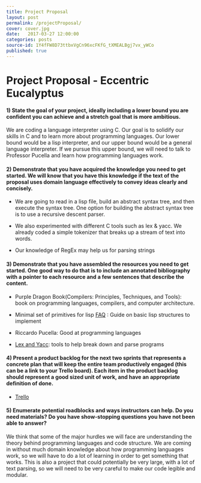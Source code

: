 ```yaml
---
title: Project Proposal
layout: post
permalink: /projectProposal/
cover: cover.jpg
date:   2017-03-27 12:00:00
categories: posts
source-id: 1Y4fFW8D73ttbxVgCn96xcFKfG_tXMEALBgj7vx_yWCo
published: true
---
```

# Project Proposal - Eccentric Eucalyptus

#### 1) State the goal of your project, ideally including a lower bound you are confident you can achieve and a stretch goal that is more ambitious. 

We are coding a language interpreter using C. Our goal is to solidify our skills in C and to learn more about programming languages. Our lower bound would be a lisp interpreter, and our upper bound would be a general language interpreter. If we pursue this upper bound, we will need to talk to Professor Pucella and learn how programming languages work. 

#### 2) Demonstrate that you have acquired the knowledge you need to get started.  We will know that you have this knowledge if the text of the proposal uses domain language effectively to convey ideas clearly and concisely.

* We are going to read in a lisp file, build an abstract syntax tree, and then execute the syntax tree. One option for building the abstract syntax tree is to use a recursive descent parser. 

* We also experimented with different C tools such as lex & yacc. We already coded a simple tokenizer that breaks up a stream of text into words. 

* Our knowledge of RegEx may help us for parsing strings

#### 3) Demonstrate that you have assembled the resources you need to get started.  One good way to do that is to include an annotated bibliography with a pointer to each resource and a few sentences that describe the content.

* Purple Dragon Book(Compilers: Principles, Techniques, and Tools): book on programming languages, compilers, and computer architecture. 

* Minimal set of primitives for lisp [FAQ](http://www.faqs.org/faqs/lisp-faq/part1/section-6.html) : Guide on basic lisp structures to implement

* Riccardo Pucella: Good at programming languages

* [Lex and Yacc](http://dinosaur.compilertools.net/): tools to help break down and parse programs

#### 4) Present a product backlog for the next two sprints that represents a concrete plan that will keep the entire team productively engaged (this can be a link to your Trello board).  Each item in the product backlog should represent a good sized unit of work, and have an appropriate definition of done.

* [Trello](https://trello.com/b/nbNxuLH8/softsyseccentriceucalyptus)

#### 5) Enumerate potential roadblocks and ways instructors can help.  Do you need materials?  Do you have show-stopping questions you have not been able to answer?

We think that some of the major hurdles we will face are understanding the theory behind programming languages and code structure. We are coming in without much domain knowledge about how programming languages work, so we will have to do a lot of learning in order to get something that works. This is also a project that could potentially be very large, with a lot of text parsing, so we will need to be very careful to make our code legible and modular. 

